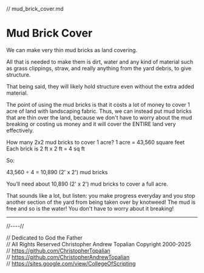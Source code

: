 // mud_brick_cover.md

# Mud Brick Cover
We can make very thin mud bricks as land covering.

All that is needed to make them is dirt, water and any kind of material such as grass clippings, straw, and really anything from the yard debris, to give structure.

That being said, they will likely hold structure even without the extra added material.

The point of using the mud bricks is that it costs a lot of money to cover 1 acre of land with landscaping fabric.
Thus, we can instead put mud bricks that are thin over the land, because we don't have to worry about the mud breaking or costing us money and it will cover the ENTIRE land very effectively.

How many 2x2 mud bricks to cover 1 acre?
1 acre = 43,560 square feet
Each brick is 2 ft x 2 ft = 4 sq ft

So:

43,560 ÷ 4 = 10,890 (2' x 2') mud bricks

You’ll need about 10,890 (2' x 2') mud bricks to cover a full acre.

That sounds like a lot, but listen: you make progress everyday and you stop another section of the yard from being taken over by knotweed! The mud is free and so is the water! You don't have to worry about it breaking!

---

//----//

// Dedicated to God the Father  
// All Rights Reserved Christopher Andrew Topalian Copyright 2000-2025  
// https://github.com/ChristopherTopalian  
// https://github.com/ChristopherAndrewTopalian  
// https://sites.google.com/view/CollegeOfScripting

